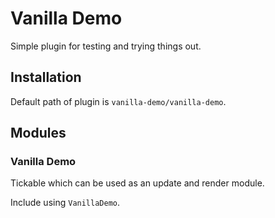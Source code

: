 # Vanilla Demo

Simple plugin for testing and trying things out.

## Installation

Default path of plugin is `vanilla-demo/vanilla-demo`.

## Modules

### Vanilla Demo

Tickable which can be used as an update and render module.

Include using `VanillaDemo`.
